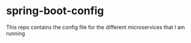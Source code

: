 # spring-boot-config
This repo contains the config file for the different microservices that I am running 
